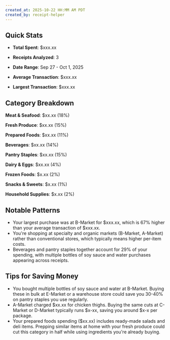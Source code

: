```yaml
---
created_at: 2025-10-22 HH:MM AM PDT
created_by: receipt-helper
---
```


<!-- SECTION:START:QUICK_STATS -->

## Quick Stats

- **Total Spent**: $xxx.xx

- **Receipts Analyzed**: 3

- **Date Range**: Sep 27 - Oct 1, 2025
- **Average Transaction**: $xxx.xx
- **Largest Transaction**: $xxx.xx

<!-- SECTION:END:QUICK_STATS -->

<!-- SECTION:START:CATEGORY_BREAKDOWN -->

## Category Breakdown

**Meat & Seafood**: $xx.xx (18%)

**Fresh Produce**: $xx.xx (15%)

**Prepared Foods**: $xx.xx (11%)

**Beverages**: $xx.xx (14%)

**Pantry Staples**: $xx.xx (15%)

**Dairy & Eggs**: $xx.xx (4%)

**Frozen Foods**: $x.xx (2%)

**Snacks & Sweets**: $x.xx (1%)

**Household Supplies**: $x.xx (2%)

<!-- SECTION:END:CATEGORY_BREAKDOWN -->

<!-- SECTION:START:NOTABLE_PATTERNS -->

## Notable Patterns

- Your largest purchase was at B-Market for $xxx.xx, which is 67% higher than your average transaction of $xxx.xx.
- You're shopping at specialty and organic markets (B-Market, A-Market) rather than conventional stores, which typically means higher per-item costs.
- Beverages and pantry staples together account for 29% of your spending, with multiple bottles of soy sauce and water purchases appearing across receipts.

<!-- SECTION:END:NOTABLE_PATTERNS -->

<!-- SECTION:START:ACTIONABLE_TIPS -->

## Tips for Saving Money

- You bought multiple bottles of soy sauce and water at B-Market. Buying these in bulk at E-Market or a warehouse store could save you 30-40% on pantry staples you use regularly.
- A-Market charged $xx.xx for chicken thighs. Buying the same cuts at C-Market or D-Market typically runs $x-xx, saving you around $x-x per package.
- Your prepared foods spending ($xx.xx) includes ready-made salads and deli items. Prepping similar items at home with your fresh produce could cut this category in half while using ingredients you're already buying.

<!-- SECTION:END:ACTIONABLE_TIPS -->